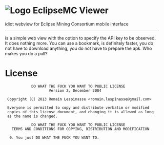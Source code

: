![Logo](https://raw.github.com/autoscatto/eclipsemcviewer/master/EclipseMCViewer/src/main/ic_launcher-web.png "Logo") EclipseMC Viewer
===============

idiot webview for Eclipse Mining Consortium mobile interface

---

is a simple web view with the option to specify the API key to be observed. 
It does nothing more. 
You can use a bookmark, is definitely faster, you do not have to download anything, you do not have to prepare the apk. Who makes you do a pull?

License
=========

```
            DO WHAT THE FUCK YOU WANT TO PUBLIC LICENSE
                    Version 2, December 2004

 Copyright (C) 2013 Romain Lespinasse <romain.lespinasse@gmail.com>

 Everyone is permitted to copy and distribute verbatim or modified
 copies of this license document, and changing it is allowed as long
 as the name is changed.

            DO WHAT THE FUCK YOU WANT TO PUBLIC LICENSE
   TERMS AND CONDITIONS FOR COPYING, DISTRIBUTION AND MODIFICATION

  0. You just DO WHAT THE FUCK YOU WANT TO.
```
